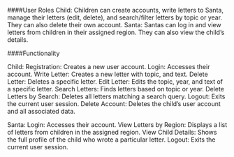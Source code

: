 ####User Roles
Child: Children can create accounts, write letters to Santa, manage their letters (edit, delete), and search/filter letters by topic or year. They can also delete their own account.
Santa: Santas can log in and view letters from children in their assigned region. They can also view the child’s details.

####Functionality

Child:
Registration: Creates a new user account.
Login: Accesses their account.
Write Letter: Creates a new letter with topic, and text.
Delete Letter: Deletes a specific letter.
Edit Letter: Edits the topic, year, and text of a specific letter.
Search Letters: Finds letters based on topic or year.
Delete Letters by Search: Deletes all letters matching a search query.
Logout: Exits the current user session.
Delete Account: Deletes the child’s user account and all associated data.

Santa:
Login: Accesses their account.
View Letters by Region: Displays a list of letters from children in the assigned region.
View Child Details: Shows the full profile of the child who wrote a particular letter.
Logout: Exits the current user session.
